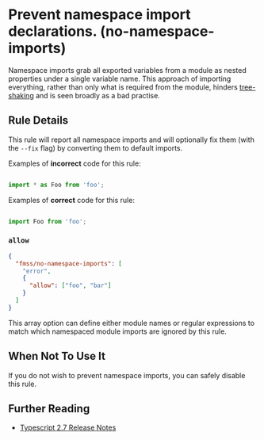 # Prevent namespace import declarations. (no-namespace-imports)

Namespace imports grab all exported variables from a module as nested properties under a single variable name. This approach of importing everything, rather than only what is required from the module, hinders [tree-shaking](https://webpack.js.org/guides/tree-shaking/) and is seen broadly as a bad practise.

## Rule Details

This rule will report all namespace imports and will optionally fix them (with the `--fix` flag) by converting them to default imports.

Examples of **incorrect** code for this rule:

```ts

import * as Foo from 'foo';

```

Examples of **correct** code for this rule:

```ts

import Foo from 'foo';

```

### `allow`

```json
{
  "fmss/no-namespace-imports": [
    "error",
    {
      "allow": ["foo", "bar"]
    }
  ]
}
```

This array option can define either module names or regular expressions to match which namespaced module imports are ignored by this rule.

## When Not To Use It

If you do not wish to prevent namespace imports, you can safely disable this rule.

## Further Reading

* [Typescript 2.7 Release Notes](https://www.typescriptlang.org/docs/handbook/release-notes/typescript-2-7.html#support-for-import-d-from-cjs-from-commonjs-modules-with---esmoduleinterop)

